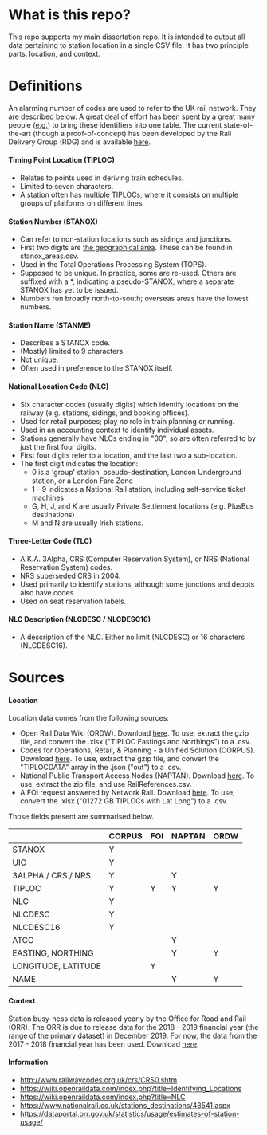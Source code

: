 # What is this repo?

This repo supports my main dissertation repo. It is intended to output all data pertaining to station location in a
single CSV file. It has two principle parts: location, and context. 

# Definitions

An alarming number of codes are used to refer to the UK rail network. They are described below. A great deal of effort
has been spent by a great many people ([e.g.](https://groups.google.com/forum/#!topic/openraildata-talk/cIGoODt26oE)) to bring these identifiers into one table. The current state-of-the-art (though
a proof-of-concept) has been developed by the Rail Delivery Group (RDG) and is available [here](https://wiki.openraildata.com/index.php?title=Locations_PoC).

#### Timing Point Location (TIPLOC)

* Relates to points used in deriving train schedules.
* Limited to seven characters.
* A station often has multiple TIPLOCs, where it consists on multiple groups of platforms on different lines.

#### Station Number (STANOX)

* Can refer to non-station locations such as sidings and junctions.
* First two digits are [the geographical area](https://wiki.openraildata.com/index.php?title=STANOX_Areas). These can be found
in stanox_areas.csv.
* Used in the Total Operations Processing System (TOPS).
* Supposed to be unique. In practice, some are re-used. Others are suffixed with a *, indicating a pseudo-STANOX, where a separate STANOX has yet to be issued.
* Numbers run broadly north-to-south; overseas areas have the lowest numbers.

#### Station Name (STANME)

* Describes a STANOX code.
* (Mostly) limited to 9 characters.
* Not unique.
* Often used in preference to the STANOX itself.

#### National Location Code (NLC)

* Six character codes (usually digits) which identify locations on the railway (e.g. stations, sidings, and booking offices).
* Used for retail purposes; play no role in train planning or running.
* Used in an accounting context to identify individual assets.
* Stations generally have NLCs ending in "00", so are often referred to by just the first four digits.
* First four digits refer to a location, and the last two a sub-location.
* The first digit indicates the location:
    * 0 is a 'group' station, pseudo-destination, London Underground station, or a London Fare Zone
    * 1 - 9 indicates a National Rail station, including self-service ticket machines
    * G, H, J, and K are usually Private Settlement locations (e.g. PlusBus destinations)
    * M and N are usually Irish stations.
    
#### Three-Letter Code (TLC)

* A.K.A. 3Alpha, CRS (Computer Reservation System), or NRS (National Reservation System) codes.
* NRS superseded CRS in 2004.
* Used primarily to identify stations, although some junctions and depots also have codes.
* Used on seat reservation labels.

#### NLC Description (NLCDESC / NLCDESC16)

* A description of the NLC. Either no limit (NLCDESC) or 16 characters (NLCDESC16).

# Sources

#### Location

Location data comes from the following sources:
* Open Rail Data Wiki (ORDW). Download [here](https://wiki.openraildata.com/index.php?title=File:TIPLOC_Eastings_and_Northings.xlsx.gz).
To use, extract the gzip file, and convert the .xlsx ("TIPLOC Eastings and Northings") to a .csv.
* Codes for Operations, Retail, & Planning - a Unified Solution (CORPUS). Download [here](http://datafeeds.networkrail.co.uk/ntrod/SupportingFileAuthenticate?type=CORPUS).
To use, extract the gzip file, and convert the "TIPLOCDATA" array in the .json ("out") to a .csv. 
* National Public Transport Access Nodes (NAPTAN). Download [here](http://naptan.app.dft.gov.uk/DataRequest/Naptan.ashx?format=csv).
To use, extract the zip file, and use RailReferences.csv.
* A FOI request answered by Network Rail. Download [here](https://www.whatdotheyknow.com/request/521479/response/1266973/attach/5/01272%20GB%20TIPLOCs%20with%20Lat%20Long.xlsx).
To use, convert the .xlsx ("01272 GB TIPLOCs with Lat Long") to a .csv.

Those fields present are summarised below.

|                     | CORPUS | FOI | NAPTAN | ORDW |
|---------------------|--------|-----|--------|-----|
| STANOX              |    Y   |     |        |     |
| UIC                 |    Y   |     |        |     |
| 3ALPHA / CRS / NRS  |    Y   |     |    Y   |     |
| TIPLOC              |    Y   |  Y  |    Y   |  Y  |
| NLC                 |    Y   |     |        |     |
| NLCDESC             |    Y   |     |        |     |
| NLCDESC16           |    Y   |     |        |     |
| ATCO                |        |     |    Y   |     |
| EASTING, NORTHING   |        |     |    Y   |  Y  |
| LONGITUDE, LATITUDE |        |  Y  |        |     |
| NAME                |        |     |    Y   |  Y  |

#### Context

Station busy-ness data is released yearly by the Office for Road and Rail (ORR). The ORR is due to release data for the
2018 - 2019 financial year (the range of the primary dataset) in December 2019. For now, the data from the 2017 - 2018
financial year has been used. Download [here](https://dataportal.orr.gov.uk/media/1220/estimates-of-station-usage-2017-18.xlsx).

#### Information
* http://www.railwaycodes.org.uk/crs/CRS0.shtm
* https://wiki.openraildata.com/index.php?title=Identifying_Locations
* https://wiki.openraildata.com/index.php?title=NLC
* https://www.nationalrail.co.uk/stations_destinations/48541.aspx
* https://dataportal.orr.gov.uk/statistics/usage/estimates-of-station-usage/
